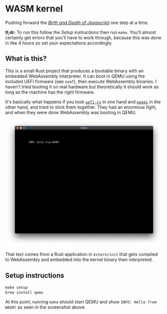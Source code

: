 # WASM kernel

Pushing forward the [_Birth and Death of Javascript_](https://www.destroyallsoftware.com/talks/the-birth-and-death-of-javascript) one step at a time.

**tl;dr:** To run this follow the _Setup instructions_ then run `make`. You'll almost certainly get errors that you'll have to
work through, because this was done in like 4 hours so set your expectations accordingly.

## What is this?

This is a small Rust project that produces a bootable binary with an embedded WebAssembly interpreter. It can boot in QEMU 
using the included UEFI firmware (see `ovmf`), then execute WebAssembly binaries. I haven't tried booting it on real hardware
but theoretically it should work as long as the machine has the right firmware.

It's basically what happens if you took [`uefi-rs`](https://crates.io/crates/uefi) in one hand and 
[`wasmi`](https://crates.io/crates/wasmi) in the other hand, and tried to stick them together. They had an enormous fight, and
when they were done WebAssembly was booting in QEMU.

![Screenshot](doc/images/screenshot.png)

That text comes from a Rust application in `extern/init` that gets compiled to WebAssembly and embedded into the kernel binary then interpreted.

## Setup instructions

```
make setup
brew install qemu
```

At this point, running `make` should start QEMU and show `INFO: Hello from WASM!` as seen in the screenshot above.
